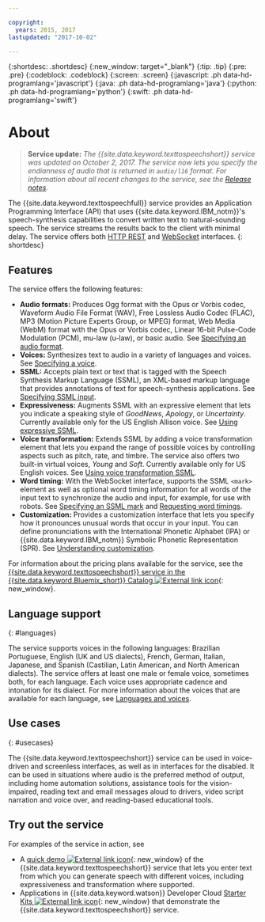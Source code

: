 ```yaml
---

copyright:
  years: 2015, 2017
lastupdated: "2017-10-02"

---
```


{:shortdesc: .shortdesc}
{:new_window: target="_blank"}
{:tip: .tip}
{:pre: .pre}
{:codeblock: .codeblock}
{:screen: .screen}
{:javascript: .ph data-hd-programlang='javascript'}
{:java: .ph data-hd-programlang='java'}
{:python: .ph data-hd-programlang='python'}
{:swift: .ph data-hd-programlang='swift'}

# About

> **Service update:** *The {{site.data.keyword.texttospeechshort}} service was updated on October 2, 2017. The service now lets you specify the endianness of audio that is returned in `audio/l16` format. For information about all recent changes to the service, see the [Release notes](/docs/services/text-to-speech/release-notes.html).*

The {{site.data.keyword.texttospeechfull}} service provides an Application Programming Interface (API) that uses {{site.data.keyword.IBM_notm}}'s speech-synthesis capabilities to convert written text to natural-sounding speech. The service streams the results back to the client with minimal delay. The service offers both [HTTP REST](/docs/services/text-to-speech/http.html) and [WebSocket](/docs/services/text-to-speech/websockets.html) interfaces.
{: shortdesc}

## Features

The service offers the following features:

-   **Audio formats:** Produces Ogg format with the Opus or Vorbis codec, Waveform Audio File Format (WAV), Free Lossless Audio Codec (FLAC), MP3 (Motion Picture Experts Group, or MPEG) format, Web Media (WebM) format with the Opus or Vorbis codec, Linear 16-bit Pulse-Code Modulation (PCM), mu-law (u-law), or basic audio. See [Specifying an audio format](/docs/services/text-to-speech/http.html#format).
-   **Voices:** Synthesizes text to audio in a variety of languages and voices. See [Specifying a voice](/docs/services/text-to-speech/http.html#voices).
-   **SSML:** Accepts plain text or text that is tagged with the Speech Synthesis Markup Language (SSML), an XML-based markup language that provides annotations of text for speech-synthesis applications. See [Specifying SSML input](/docs/services/text-to-speech/http.html#ssml).
-   **Expressiveness:** Augments SSML with an expressive element that lets you indicate a speaking style of *GoodNews*, *Apology*, or *Uncertainty*. Currently available only for the US English Allison voice. See [Using expressive SSML](/docs/services/text-to-speech/http.html#expressive).
-   **Voice transformation:** Extends SSML by adding a voice transformation element that lets you expand the range of possible voices by controlling aspects such as pitch, rate, and timbre. The service also offers two built-in virtual voices, *Young* and *Soft*. Currently available only for US English voices. See [Using voice transformation SSML](/docs/services/text-to-speech/http.html#transformation).
-   **Word timing:** With the WebSocket interface, supports the SSML `<mark>` element as well as optional word timing information for all words of the input text to synchronize the audio and input, for example, for use with robots. See [Specifying an SSML mark](/docs/services/text-to-speech/websockets.html#mark) and [Requesting word timings](/docs/services/text-to-speech/websockets.html#timing).
-   **Customization:** Provides a customization interface that lets you specify how it pronounces unusual words that occur in your input. You can define pronunciations with the International Phonetic Alphabet (IPA) or {{site.data.keyword.IBM_notm}} Symbolic Phonetic Representation (SPR). See [Understanding customization](/docs/services/text-to-speech/custom-intro.html).

For information about the pricing plans available for the service, see the [{{site.data.keyword.texttospeechshort}} service in the {{site.data.keyword.Bluemix_short}} Catalog ![External link icon](../../icons/launch-glyph.svg "External link icon")](https://console.ng.bluemix.net/catalog/services/text-to-speech){: new_window}.

## Language support
{: #languages}

The service supports voices in the following languages: Brazilian Portuguese, English (UK and US dialects), French, German, Italian, Japanese, and Spanish (Castilian, Latin American, and North American dialects). The service offers at least one male or female voice, sometimes both, for each language. Each voice uses appropriate cadence and intonation for its dialect. For more information about the voices that are available for each language, see [Languages and voices](/docs/services/text-to-speech/http.html#languageVoices).

## Use cases
{: #usecases}

The {{site.data.keyword.texttospeechshort}} service can be used in voice-driven and screenless interfaces, as well as in interfaces for the disabled. It can be used in situations where audio is the preferred method of output, including home automation solutions, assistance tools for the vision-impaired, reading text and email messages aloud to drivers, video script narration and voice over, and reading-based educational tools.

## Try out the service

For examples of the service in action, see

-   A [quick demo ![External link icon](../../icons/launch-glyph.svg "External link icon")](https://text-to-speech-demo.mybluemix.net/){: new_window} of the {{site.data.keyword.texttospeechshort}} service that lets you enter text from which you can generate speech with different voices, including expressiveness and transformation where supported.
-   Applications in {{site.data.keyword.watson}} Developer Cloud [Starter Kits ![External link icon](../../icons/launch-glyph.svg "External link icon")](http://www.ibm.com/watson/developercloud/starter-kits.html){: new_window} that demonstrate the {{site.data.keyword.texttospeechshort}} service.

